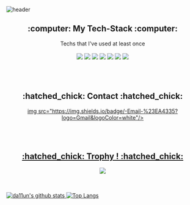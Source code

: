 ![header](https://capsule-render.vercel.app/api?type=waving&color=timeGradient&height=200&section=header&text=Welcome%20to%20my%20Github👋&fontSize=60)

<h2 align=center>:computer: My Tech-Stack :computer:</h2>
<div align=center>
  Techs that I've used at least once<br>
  <br>
  <img src="https://img.shields.io/badge/-Oracle-%23F80000?logo=Oracle&logoColor=white"/>  
  <img src="https://img.shields.io/badge/-JavaScript-%23F7DF1E?logo=JavaScript&logoColor=white"/>     
  <img src="https://img.shields.io/badge/-HTML-%23E34F26?logo=HTML5&logoColor=white"/>     
  <img src="https://img.shields.io/badge/-CSS-%231572B6?logo=CSS3&logoColor=white"/>       
  <img src="https://img.shields.io/badge/-Spring-%236DB33F?logo=Spring&logoColor=white"/>
  <img src="https://img.shields.io/badge/java-007396?logo=java&logoColor=white"> 
    <img src="https://img.shields.io/badge/github-181717?logo=github&logoColor=white">
</div>
<br>
<br>
<br>
<h2 align=center>:hatched_chick: Contact :hatched_chick:</h2>
<div align=center>
  <a href="daun32174@gmail.com"/> img src="https://img.shields.io/badge/-Email-%23EA4335?logo=Gmail&logoColor=white"/>      
</div>
<br>
<br>
<br>
<h2 align=center>:hatched_chick: Trophy ! :hatched_chick:</h2>
<div align=center>
  <img src='https://github-profile-trophy.vercel.app/?username=da11un' />
</div>
<br><br>

![da11un's github stats](https://github-readme-stats.vercel.app/api?username=da11un&show_icons=true)
[![Top Langs](https://github-readme-stats.vercel.app/api/top-langs/?username=da11un&hide_border=True)](https://github.com/anuraghazra/github-readme-stats)
